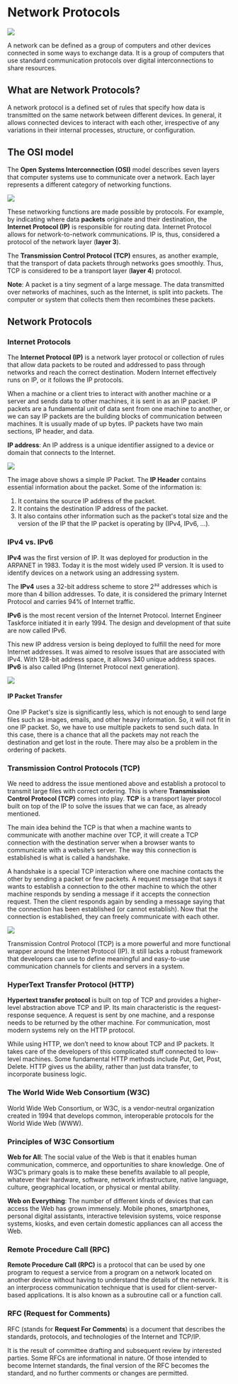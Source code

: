 # Network Protocols

![](./assets/network-protocols.svg)

A network can be defined as a group of computers and other devices connected in some ways to exchange data. It is a group of computers that use standard communication protocols over digital interconnections to share resources.

## What are Network Protocols?

A network protocol is a defined set of rules that specify how data is transmitted on the same network between different devices. In general, it allows connected devices to interact with each other, irrespective of any variations in their internal processes, structure, or configuration.

## The OSI model

The **Open Systems Interconnection (OSI)** model describes seven layers that computer systems use to communicate over a network. Each layer represents a different category of networking functions.

![](./assets/osi-model.png)

These networking functions are made possible by protocols. For example, by indicating where data **packets** originate and their destination, the **Internet Protocol (IP)** is responsible for routing data. Internet Protocol allows for network-to-network communications. IP is, thus, considered a protocol of the network layer (**layer 3**). 

The **Transmission Control Protocol (TCP)** ensures, as another example, that the transport of data packets through networks goes smoothly. Thus, TCP is considered to be a transport layer (**layer 4**) protocol.

**Note**: A packet is a tiny segment of a large message. The data transmitted over networks of machines, such as the Internet, is split into packets. The computer or system that collects them then recombines these packets.

## Network Protocols

### Internet Protocols

The **Internet Protocol (IP)** is a network layer protocol or collection of rules that allow data packets to be routed and addressed to pass through networks and reach the correct destination. Modern Internet effectively runs on IP, or it follows the IP protocols.

When a machine or a client tries to interact with another machine or a server and sends data to other machines, it is sent in as an IP packet. IP packets are a fundamental unit of data sent from one machine to another, or we can say IP packets are the building blocks of communication between machines. It is usually made of up bytes. IP packets have two main sections, IP header, and data.

**IP address**: An IP address is a unique identifier assigned to a device or domain that connects to the Internet.

![](./assets/ip-address.png)

The image above shows a simple IP Packet. The **IP Header** contains essential information about the packet. Some of the information is:

1. It contains the source IP address of the packet.
2. It contains the destination IP address of the packet.
3. It also contains other information such as the packet's total size and the version of the IP that the IP packet is operating by (IPv4, IPv6, …).

### IPv4 vs. IPv6

**IPv4** was the first version of IP. It was deployed for production in the ARPANET in 1983. Today it is the most widely used IP version. It is used to identify devices on a network using an addressing system.

The **IPv4** uses a 32-bit address scheme to store 2³² addresses which is more than 4 billion addresses. To date, it is considered the primary Internet Protocol and carries 94% of Internet traffic. 

**IPv6** is the most recent version of the Internet Protocol. Internet Engineer Taskforce initiated it in early 1994. The design and development of that suite are now called IPv6.

This new IP address version is being deployed to fulfill the need for more Internet addresses. It was aimed to resolve issues that are associated with IPv4. With 128-bit address space, it allows 340 unique address spaces. **IPv6** is also called IPng (Internet Protocol next generation).

![](./assets/ip-package-transfer.gif)

#### IP Packet Transfer

One IP Packet's size is significantly less, which is not enough to send large files such as images, emails, and other heavy information. So, it will not fit in one IP packet. So, we have to use multiple packets to send such data. In this case, there is a chance that all the packets may not reach the destination and get lost in the route. There may also be a problem in the ordering of packets.

### Transmission Control Protocols (TCP)

We need to address the issue mentioned above and establish a protocol to transmit large files with correct ordering. This is where **Transmission Control Protocol (TCP)** comes into play. **TCP** is a transport layer protocol built on top of the IP to solve the issues that we can face, as already mentioned.

The main idea behind the TCP is that when a machine wants to communicate with another machine over TCP, it will create a TCP connection with the destination server when a browser wants to communicate with a website’s server. The way this connection is established is what is called a handshake.

A handshake is a special TCP interaction where one machine contacts the other by sending a packet or few packets. A request message that says it wants to establish a connection to the other machine to which the other machine responds by sending a message if it accepts the connection request. Then the client responds again by sending a message saying that the  connection has been established (or cannot establish). Now that the connection is established, they can freely communicate with each other.

![](./assets/tcp.png)

Transmission Control Protocol (TCP) is a more powerful and more functional wrapper around the Internet Protocol (IP). It still lacks a robust framework that developers can use to define meaningful and easy-to-use communication channels for clients and servers in a system.

### HyperText Transfer Protocol (HTTP)

**Hypertext transfer protocol** is built on top of TCP and provides a higher-level abstraction above TCP and IP. Its main characteristic is the request-response sequence. A request is sent by one machine, and a response needs to be returned by the other machine. For communication, most modern systems rely on the HTTP protocol.

While using HTTP, we don’t need to know about TCP and IP packets. It takes care of the developers of this complicated stuff connected to low-level machines. Some fundamental HTTP methods include Put, Get, Post, Delete. HTTP gives us the ability, rather than just data transfer, to incorporate business logic.

### The World Wide Web Consortium (W3C)

World Wide Web Consortium, or W3C, is a vendor-neutral organization created in 1994 that develops common, interoperable protocols for the World Wide Web (WWW).

### Principles of W3C Consortium

**Web for All**: The social value of the Web is that it enables human communication, commerce, and opportunities to share knowledge. One of W3C’s primary goals is to make these benefits available to all people, whatever their hardware, software, network infrastructure, native language, culture, geographical location, or physical or mental ability.

**Web on Everything**: The number of different kinds of devices that can access the Web has grown immensely. Mobile phones, smartphones, personal digital assistants, interactive television systems, voice response systems, kiosks, and even certain domestic appliances can all access the Web.

### Remote Procedure Call (RPC)

**Remote Procedure Call (RPC)** is a protocol that can be used by one program to request a service from a program on a network located on another device without having to understand the details of the network. It is an interprocess communication technique that is used for client-server-based applications. It is also known as a subroutine call or a
function call.

### RFC (Request for Comments)

RFC (stands for **Request For Comments**) is a document that describes the standards, protocols, and technologies of the Internet and TCP/IP.

It is the result of committee drafting and subsequent review by interested parties. Some RFCs are informational in nature. Of those intended to become Internet standards, the final version of the RFC becomes the standard, and no further comments or changes are permitted.